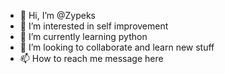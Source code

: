 - 👋 Hi, I’m @Zypeks
- 👀 I’m interested in self improvement
- 🌱 I’m currently learning python
- 👀 I’m looking to collaborate and learn new stuff
- 📫 How to reach me message here

<!---
Zypeks/Zypeks is a ✨ special ✨ repository because its `README.md` (this file) appears on your GitHub profile.
You can click the Preview link to take a look at your changes.
--->
